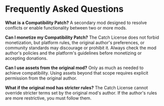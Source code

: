 # Frequently Asked Questions

**What is a Compatibility Patch?**
A secondary mod designed to resolve conflicts or enable functionality between two or more mods.

**Can I monetize my Compatibility Patch?**
The Catch License does not forbid monetization, but platform rules, the original author's preferences, or community standards may discourage or prohibit it. Always check the mod author's policies and the platform's guidelines before monetizing or accepting donations.

**Can I use assets from the original mod?**
Only as much as needed to achieve compatibility. Using assets beyond that scope requires explicit permission from the original author.

**What if the original mod has stricter rules?**
The Catch License cannot override stricter terms set by the original mod's author. If the author's rules are more restrictive, you must follow them.
